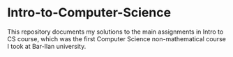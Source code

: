 # Intro-to-Computer-Science
This repository documents my solutions to the main assignments in Intro to CS course, which was the first Computer Science non-mathematical course I took at Bar-Ilan university.
